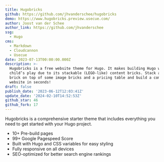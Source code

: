 ```yaml
---
title: Hugobricks
github: https://github.com/jhvanderschee/hugobricks
demo: https://www.hugobricks.preview.usecue.com/
author: Joost van der Schee
author_link: https://github.com/jhvanderschee
ssg:
  - Hugo
cms:
  - Markdown
  - Cloudcannon
  - Usecue
date: 2023-07-13T00:00:00.000Z
description: >-
  Hugobricks is a free website theme for Hugo. It makes building Hugo websites
  child’s play due to its stackable (LEGO-like) content bricks. Stack an intro
  brick on top of some image bricks and a pricing table and build a complete
  website in seconds!
draft: false
publish_date: '2023-06-12T12:03:41Z'
update_date: '2024-02-10T14:52:53Z'
github_star: 46
github_fork: 17
---
```


Hugobricks is a comprehensive starter theme that includes everything you need to get started with your Hugo project.

- 10+ Pre-build pages
- 99+ Google Pagespeed Score
- Built with Hugo and CSS variables for easy styling
- Fully responsive on all devices
- SEO-optimized for better search engine rankings
